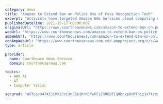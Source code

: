 ```yaml
---
category: news
title: "Amazon to Extend Ban on Police Use of Face Recognition Tech"
excerpt: "Activists have targeted Amazon Web Services cloud computing unit's \"Rekognition\" facial recognition technology and Ring surveillance cameras used for home security. It was not clear the degree to which police have used the systems. Amazon last year called ..."
publishedDateTime: 2021-10-17T00:00:00Z
originalUrl: "https://www.courthousenews.com/amazon-to-extend-ban-on-police-use-of-face-recognition-tech/"
webUrl: "https://www.courthousenews.com/amazon-to-extend-ban-on-police-use-of-face-recognition-tech/"
ampWebUrl: "https://www.courthousenews.com/amazon-to-extend-ban-on-police-use-of-face-recognition-tech/amp/"
cdnAmpWebUrl: "https://www-courthousenews-com.cdn.ampproject.org/c/s/www.courthousenews.com/amazon-to-extend-ban-on-police-use-of-face-recognition-tech/amp/"
type: article

provider:
  name: Courthouse News Service
  domain: courthousenews.com

topics:
  - AWS AI
  - AI
  - Computer Vision

secured: "aDTcpv947AISiMX2JcCXnEZejhrNJfwRFzERRB8TiQ8bnxp9xMTpizjxTtczaBGYr/wevR60X0z/C6DQMWU14odJMNCpIvBDqB5y+oCrgETGIKk/HIoo16YdXWZ9tLl0XNWn00Tcyc5rqZQweMCo6XAheYnyGFP4yvAbHgNMIR4VdoWLHKOqX7ulIy9QK+5pEXyda9m9Eb1lYMGb7QvO2V3hwlxF6p5cm6fP1AudX9DaPpx8cn13E7mREGr0qbR0v8K04Zqr1eIcPtN9EojcmXV9NC0lmPrBO8X7meAMTXJwift51EE8A3JQMu9LpdcbXULChoHEMyAG/Tdxq2eoY1jR4ISYaU1v8dCtCPe8yts=;w05HGRpmuhnSmxc1Zf5YQA=="
---
```


